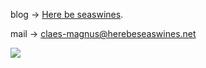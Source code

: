 blog -> [Here be seaswines](https://herebeseaswines.net).

mail -> claes-magnus@herebeseaswines.net

![](https://github-readme-stats.vercel.app/api?username=bergsans&show_icons=true&theme=radical)
